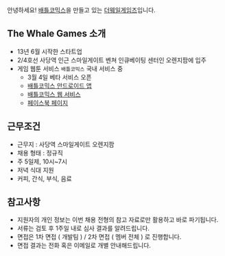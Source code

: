 안녕하세요!
[배틀코믹스](http://www.battlecomics.co.kr)을 만들고 있는 [더웨일게임즈](http://thewhalegames.com)입니다.

## The Whale Games 소개
- 13년 6월 시작한 스타트업
- 2/4호선 사당역 인근 스마일게이트 벤쳐 인큐베이팅 센터인 오렌지팜에 입주
- 게임 웹툰 서비스 `배틀코믹스` 국내 서비스 중
  - 3월 4일 베타 서비스 오픈
  - [배틀코믹스 안드로이드 앱](https://play.google.com/store/apps/details?id=com.whalegames.app)
  - [배틀코믹스 웹 서비스](http://www.battlecomics.co.kr)
  - [페이스북 페이지](https://www.facebook.com/esportsbattle)

## 근무조건

- 근무지 : 사당역 스마일게이트 오렌지팜
- 채용 형태 : 정규직
- 주 5일제, 10시~7시
- 저녁 식대 지원
- 커피, 간식, 부식, 음료

## 참고사항

- 지원자의 개인 정보는 이번 채용 전형의 참고 자료로만 활용하고 바로 파기됩니다.
- 서류는 검토 후 1주일 내로 심사 결과를 알려드립니다.
- 면접은 1차 면접 ( 개발팀 ) / 2차 면접 ( 멤버 전체 ) 로 진행합니다.
- 면접 결과는 전화 혹은 이메일로 개별 안내해드립니다.
